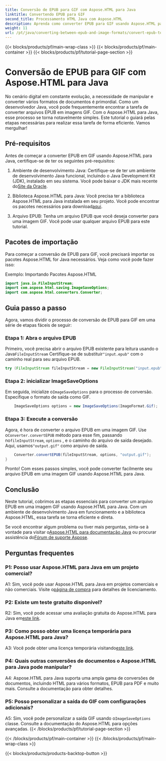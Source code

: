 ```yaml
---
title: Conversão de EPUB para GIF com Aspose.HTML para Java
linktitle: Convertendo EPUB para GIF
second_title: Processamento HTML Java com Aspose.HTML
description: Aprenda como converter EPUB para GIF usando Aspose.HTML para Java. Simples, eficiente e confiável.
weight: 11
url: /pt/java/converting-between-epub-and-image-formats/convert-epub-to-gif/
---
```


{{< blocks/products/pf/main-wrap-class >}}
{{< blocks/products/pf/main-container >}}
{{< blocks/products/pf/tutorial-page-section >}}

# Conversão de EPUB para GIF com Aspose.HTML para Java

No cenário digital em constante evolução, a necessidade de manipular e converter vários formatos de documentos é primordial. Como um desenvolvedor Java, você pode frequentemente encontrar a tarefa de converter arquivos EPUB em imagens GIF. Com o Aspose.HTML para Java, esse processo se torna notavelmente simples. Este tutorial o guiará pelas etapas necessárias para realizar essa tarefa de forma eficiente. Vamos mergulhar!

## Pré-requisitos

Antes de começar a converter EPUB em GIF usando Aspose.HTML para Java, certifique-se de ter os seguintes pré-requisitos:

1. Ambiente de desenvolvimento Java:
    Certifique-se de ter um ambiente de desenvolvimento Java funcional, incluindo o Java Development Kit (JDK), instalado em seu sistema. Você pode baixar o JDK mais recente do[Site da Oracle](https://www.oracle.com/java/technologies/javase-downloads.html).

2. Biblioteca Aspose.HTML para Java:
    Você precisa ter a biblioteca Aspose.HTML para Java instalada em seu projeto. Você pode encontrar os pacotes necessários para download[aqui](https://releases.aspose.com/html/java/).

3. Arquivo EPUB:
   Tenha um arquivo EPUB que você deseja converter para uma imagem GIF. Você pode usar qualquer arquivo EPUB para este tutorial.

## Pacotes de importação

Para começar a conversão de EPUB para GIF, você precisará importar os pacotes Aspose.HTML for Java necessários. Veja como você pode fazer isso:

Exemplo: Importando Pacotes Aspose.HTML
```java
import java.io.FileInputStream;
import com.aspose.html.saving.ImageSaveOptions;
import com.aspose.html.converters.Converter;
```

## Guia passo a passo

Agora, vamos dividir o processo de conversão de EPUB para GIF em uma série de etapas fáceis de seguir:

### Etapa 1: Abra o arquivo EPUB

 Primeiro, você precisa abrir o arquivo EPUB existente para leitura usando o Java`FileInputStream` Certifique-se de substituir`"input.epub"` com o caminho real para seu arquivo EPUB.

```java
try (FileInputStream fileInputStream = new FileInputStream("input.epub")) {
```

### Etapa 2: inicializar ImageSaveOptions

 Em seguida, inicialize o`ImageSaveOptions` para o processo de conversão. Especifique o formato de saída como GIF.

```java
    ImageSaveOptions options = new ImageSaveOptions(ImageFormat.Gif);
```

### Etapa 3: Execute a conversão

 Agora, é hora de converter o arquivo EPUB em uma imagem GIF. Use o`Converter.convertEPUB` método para esse fim, passando no`fileInputStream`, `options` , e o caminho do arquivo de saída desejado. Aqui, usamos`"output.gif"` como arquivo de saída.

```java
    Converter.convertEPUB(fileInputStream, options, "output.gif");
}
```

Pronto! Com esses passos simples, você pode converter facilmente seu arquivo EPUB em uma imagem GIF usando Aspose.HTML para Java.

## Conclusão

Neste tutorial, cobrimos as etapas essenciais para converter um arquivo EPUB em uma imagem GIF usando Aspose.HTML para Java. Com um ambiente de desenvolvimento Java em funcionamento e a biblioteca Aspose.HTML, essa tarefa se torna eficiente e direta.

 Se você encontrar algum problema ou tiver mais perguntas, sinta-se à vontade para visitar o[Aspose.HTML para documentação Java](https://reference.aspose.com/html/java/) ou procurar assistência do[Fórum de suporte Aspose](https://forum.aspose.com/).

## Perguntas frequentes

### P1: Posso usar Aspose.HTML para Java em um projeto comercial?

A1: Sim, você pode usar Aspose.HTML para Java em projetos comerciais e não comerciais. Visite o[página de compra](https://purchase.aspose.com/buy) para detalhes de licenciamento.

### P2: Existe um teste gratuito disponível?

 R2: Sim, você pode acessar uma avaliação gratuita do Aspose.HTML para Java em[este link](https://releases.aspose.com/).

### P3: Como posso obter uma licença temporária para Aspose.HTML para Java?

 A3: Você pode obter uma licença temporária visitando[este link](https://purchase.aspose.com/temporary-license/).

### P4: Quais outras conversões de documentos o Aspose.HTML para Java pode manipular?

A4: Aspose.HTML para Java suporta uma ampla gama de conversões de documentos, incluindo HTML para vários formatos, EPUB para PDF e muito mais. Consulte a documentação para obter detalhes.

### P5: Posso personalizar a saída do GIF com configurações adicionais?

 A5: Sim, você pode personalizar a saída GIF usando o`ImageSaveOptions` classe. Consulte a documentação do Aspose.HTML para opções avançadas.
{{< /blocks/products/pf/tutorial-page-section >}}

{{< /blocks/products/pf/main-container >}}
{{< /blocks/products/pf/main-wrap-class >}}

{{< blocks/products/products-backtop-button >}}
